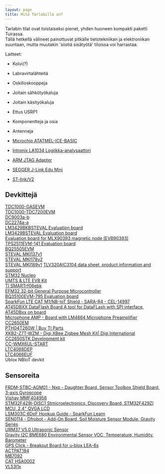 ```yaml
---
layout: page
title: Mitä Tarlabilla on?
---
```

Tarlabin tilat ovat toistaiseksi pienet, yhden huoneen kompakti paketti Tuirassa.  
Tällä hetkellä välineet painottuvat pitkälle tietotekniikan ja elektroniikan suuntaan, mutta muutakin 'siistiä sisätyötä' tiloissa voi harrastaa.

Laitteet:
 * Kolvi(?)
 * Labravirtalähteitä
 * Oskilloskooppeja
 * Joitain sähkötyökaluja
 * Joitain käsityökaluja
 * Ettus USRP1
 * Komponentteja ja osia
 * Antenneja

 * [Microchip ATATMEL-ICE-BASIC](https://fi.farnell.com/microchip/atatmel-ice-basic/debugger-atmel-arm-avr-basic-kit/dp/2407172)  
 * [Intronix LA1034 Logiikka-analysaattori](https://www.pctestinstruments.com/)  
 * [ARM JTAG Adapter](https://www.olimex.com/Products/ARM/JTAG/ARM-JTAG-20-10/)  
 * [SEGGER J-Link Edu Mini](https://www.segger.com/products/debug-probes/j-link/models/j-link-edu-mini/)  
 * [ST-link/V2](https://www.st.com/en/development-tools/st-link-v2.html)  


## Devkittejä

[TDC1000-GASEVM](https://eu.mouser.com/ProductDetail/Texas-Instruments/TDC1000-GASEVM?qs=6ANHos4BJEOLRgYvZw4A1g%3D%3D)  
[TDC1000-TDC7200EVM](https://eu.mouser.com/ProductDetail/Texas-Instruments/TDC1000-TDC7200EVM?qs=MCp9h%2F6rlWE%252BfH9lItR0Fw%3D%3D)  
[DC9003a-b](https://www.analog.com/en/design-center/evaluation-hardware-and-software/evaluation-boards-kits/dc9003a-b.html#eb-overview)  
[DC2274a-a](https://www.analog.com/en/design-center/evaluation-hardware-and-software/evaluation-boards-kits/dc2274a-a.html)  
[LM3429BKBSTEVAL Evaluation board ](https://www.ti.com/tool/LM3429BKBSTEVAL)  
[LM3429BSTEVAL Evaluation board ](https://www.ti.com/tool/LM3429BSTEVAL)  
[Evaluation board for MLX90393 magnetic node (EVB90393)](https://www.melexis.com/en/product/EVB90393/Evaluation-Board-MLX90393)  
[TPS2511EVM-141 Evaluation board ](https://www.ti.com/tool/TPS2511EVM-141)  
[BQ25505EVM](https://eu.mouser.com/ProductDetail/Texas-Instruments/BQ25505EVM-218?qs=igp4D3uu33KlueqX%2F0MBDA%3D%3D)  
[STEVAL MKI137v1](https://eu.mouser.com/ProductDetail/STMicroelectronics/STEVAL-MKI137V1?qs=yZiVbCft9MyN4c6tsT4hgg%3D%3D)  
[STEVAL MKI178v2](https://eu.mouser.com/ProductDetail/STMicroelectronics/STEVAL-MKI178V2?qs=lYGu3FyN48fC%2F0yLpJsQFw%3D%3D)  
[STEVAL MKI189v1](https://www.st.com/en/evaluation-tools/steval-mki189v1.html)
[TLV320AIC3104 data sheet, product information and support ](https://www.ti.com/product/TLV320AIC3104)  
[STM32 Nucleo](https://www.st.com/content/st_com/en/products/evaluation-tools/product-evaluation-tools/mcu-mpu-eval-tools/stm32-mcu-mpu-eval-tools/stm32-nucleo-boards/nucleo-f429zi.html)  
[UMTS & LTE EVB Kit](https://www.quectel.com/product/umts-lte-evb-kit)  
[TI SMARTrf06ebk](https://eu.mouser.com/new/texas-instruments/ti-smartrf06ebk-evaluation-board/)  
[EFM32 32-bit General Purpose Microcontroller  ](https://www.silabs.com/mcu/32-bit-microcontrollers/efm32-pearl-gecko)  
[BQ35100EVM-795 Evaluation board ](https://www.ti.com/tool/BQ35100EVM-795)  
[SparkFun LTE CAT M1/NB-IoT Shield - SARA-R4 - CEL-14997 ](https://www.sparkfun.com/products/14997)  
[AT45DBXX DataFlash Board A tool for DataFLash with SPI interface, AT45DBxx on board](https://www.waveshare.com/at45dbxx-dataflash-board.htm)  
[Microphone AMP - Board with LM4864 Microphone Preamplifier](https://www.mikroe.com/microphone-amp-board)  
[CC2650EM](https://eu.mouser.com/ProductDetail/Texas-Instruments/CC2650EM-7ID-RD?qs=u4fy%2FsgLU9OQ9uFJ2kF0Lg%3D%3D)  
[PTH04T260W | Buy TI Parts ](https://www.ti.com/product/PTH04T260W/part-details/PTH04T260WAD)  
[XKB2-Z7T-WZM - Digi XBee Zigbee Mesh Kit| Digi International](https://www.digi.com/products/models/xkb2-z7t-wzm)  
[CC2650STK Development kit ](https://www.ti.com/tool/CC2650STK)  
[CC-WMX6UL-START](https://www.digikey.fi/en/products/detail/digi/CC-WMX6UL-START/6111629)  
[LTC4088DEP](https://www.mouser.fi/ProductDetail/Analog-Devices/LTC4088EDEPBF?qs=hVkxg5c3xu8AiGbzJ536Kg%3D%3D)  
[LTC4066EUF](https://www.mouser.fi/ProductDetail/Analog-Devices/LTC4066EUF-1PBF?qs=hVkxg5c3xu%2FN8z1cm1R4tA%3D%3D)  
Ublox NBIoT devkit

## Sensoreita
[FRDM-STBC-AGM01 - Nxp - Daughter Board, Sensor Toolbox Shield Board, 3-axis Gyroscope](https://fi.farnell.com/nxp/frdm-stbc-agm01/shield-board-sensor-toolbox-freedom/dp/2471173)  
[Vishay MMF404956](https://www.digikey.fi/fi/products/detail/micro-measurements-division-of-vishay-precision-group/MMF404956/2503699)  
[STM32F429I-DISC1 Stmicroelectronics, Discovery Board, STM32F429ZI MCU, 2.4" QVGA LCD](https://fi.farnell.com/en-FI/stmicroelectronics/stm32f429i-disc1/dev-board-advanced-line-mcu/dp/2506924)  
[LSM303C 6DoF Hookup Guide - SparkFun Learn](https://learn.sparkfun.com/tutorials/lsm303c-6dof-hookup-guide/all)  
[SEN0114 - Dfrobot - Add-On Board, Soil Moisture Sensor Module, Gravity Series](https://fi.farnell.com/df-robot/sen0114/analog-soil-moisture-sensor-arduino/dp/2946117)  
[URM37 V5.0 Ultrasonic Sensor](https://wiki.dfrobot.com/URM37_V5.0_Ultrasonic_Sensor_SKU_SEN0001_)  
[Gravity  I2C BME680 Environmental Sensor  VOC, Temperature, Humidity, Barometer](https://wiki.dfrobot.com/Gravity__I2C_BME680_Environmental_Sensor__VOC,_Temperature,_Humidity,_Barometer__SKU__SEN0248)  
[GPS Click - Breakout Board for u-blox LEA-6s](https://www.mikroe.com/gps-click)  
[ACTPAT184](https://eu.mouser.com/ProductDetail/Inventek/ACTPAT184-01-IP?qs=MLItCLRbWszGAzoW2JcPkw%3D%3D)  
[MB7092](https://maxbotix.com/products/mb7092?variant=41051115651123)  
[CAT HSA0002](https://www.te.com/usa-en/product-CAT-HSA0002.html)  
[VL53l1x](https://www.st.com/en/evaluation-tools/vl53l1x-satel.html)  
